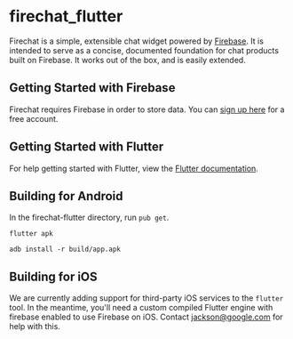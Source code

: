 # firechat_flutter

Firechat is a simple, extensible chat widget powered by [Firebase](https://www.firebase.com/?utm_source=firechat).
It is intended to serve as a concise, documented foundation for chat products built on Firebase.
It works out of the box, and is easily extended.

## Getting Started with Firebase

Firechat requires Firebase in order to store data. You can
[sign up here](https://www.firebase.com/signup/?utm_source=firechat) for a free account.

## Getting Started with Flutter

For help getting started with Flutter, view the [Flutter documentation](http://flutter.io/).

## Building for Android

In the firechat-flutter directory, run ```pub get```.

```flutter apk```

```adb install -r build/app.apk```

## Building for iOS

We are currently adding support for third-party iOS services to the ```flutter``` tool. In the meantime, you'll need a custom compiled Flutter engine with firebase enabled to use Firebase on iOS. Contact jackson@google.com for help with this.
